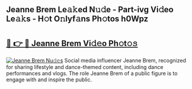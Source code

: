 ## Jeanne Brem Le𝚊𝚔ed N𝚞𝚍e - Part-ivg Vi𝚍eo Le𝚊𝚔s - H𝚘t O𝚗lyf𝚊ns Ph𝚘tos h0Wpz

# <h2><a href="http://hfcm6u.feru.top/?c=Jeanne+Brem">🔗 👉 🔴 Jeanne Brem Vi𝚍𝚎o Ph𝚘t𝚘𝚜</a></h2>

[![Jeanne Brem Nu𝚍𝚎s](https://i.imgur.com/0TWrTi3.gif)](http://hfcm6u.feru.top/?c=Jeanne+Brem)
Social media influencer Jeanne Brem, recognized for sharing lifestyle and dance-themed content, including dance performances and vlogs. The role Jeanne Brem of a public figure is to engage with and inspire the public. 
